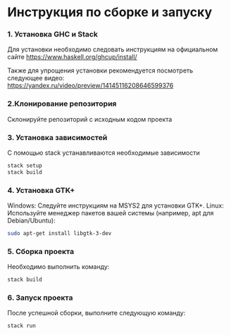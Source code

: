 # Инструкция по сборке и запуску
### 1. Установка GHC и Stack
Для установки необходимо следовать инструкциям на официальном сайте https://www.haskell.org/ghcup/install/

Также для упрощения установки рекомендуется посмотреть следующее видео: https://yandex.ru/video/preview/14145116208646599376

### 2.Клонирование репозитория
Склонируйте репозиторий с исходным кодом проекта

### 3. Установка зависимостей
С помощью stack устанавливаются необходимые зависимости
```sh
stack setup
stack build
```

### 4. Установка GTK+
Windows: Следуйте инструкциям на MSYS2 для установки GTK+.
Linux: Используйте менеджер пакетов вашей системы (например, apt для Debian/Ubuntu):
```sh
sudo apt-get install libgtk-3-dev
```

### 5. Сборка проекта
Необходимо выполнить команду:
```sh
stack build
```
### 6. Запуск проекта
После успешной сборки, выполните следующую команду:
```sh
stack run
```
